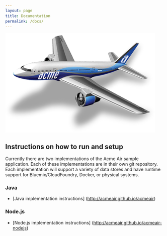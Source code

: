 ```yaml
---
layout: page
title: Documentation
permalink: /docs/
---
```


![Acme Air Airplane](/images/acmeAirplane.png)

## Instructions on how to run and setup

Currently there are two implementations of the Acme Air sample application. Each of these implementations are in their own git repository. Each implementation will support a variety of data stores and have runtime support for Bluemix/CloudFoundry, Docker, or physical systems. 


### Java
* [Java implementation instructions] (http://acmeair.github.io/acmeair)

### Node.js
* [Node.js implementation instructions] (http://acmeair.github.io/acmeair-nodejs)

